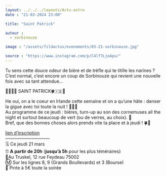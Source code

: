 ```yaml
---
layout: ../../../layouts/Actu.astro
date : "21-03-2024 23:00"

title: "Saint Patrick"

auteur :
  - sorbinouze

image : "/assets/fildactus/evenements/03-21-sorbinouze.jpg"

source : "https://www.instagram.com/p/C4lf7Ljo4pu/"
---
```


Tu sens cette douce odeur de bière et de trèfle qui te titille les narines ?  
C’est normal, c’est encore un coup de Sorbinouze qui revient une nouvelle fois avec sa tant attendue…

🍻🇮🇪🍀 SAINT PATRICK🍀🇮🇪🍻

He oui, on a le coeur en Irlande cette semaine et on a qu’une hâte : danser la gigue avec toi toute la nuit ! 🕺🏻✨  
Au programme de ce jeudi : bières, turn-up au son des cornemuses all the night et surtout beaucoup de vert (ou de verres, au choix). 🍻  
Bref, que des bonnes choses alors prends vite ta place et à jeudi ! 🍀💚

[lien d’inscription](https://docs.google.com/forms/d/e/1FAIpQLSeJ_t-zEF_EDxRx4lbQ1aSwiZ0oPDJOB2IohNtrWIoAbXnLDg/viewform)  
——————————  
🗓️ Ce jeudi 21 mars  
⏰ __A partir de 20h__ (__jusqu’à 5h__ pour les plus téméraires)  
📍Au Truskel, 12 rue Feydeau 75002  
Ⓜ️ Sur les lignes 8, 9 (Grands Boullevards) et 3 (Bourse)  
🍻 Pinte à 5€ toute la soirée